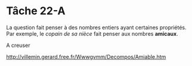 # Tâche 22-A

La question fait penser à des nombres entiers ayant certaines propriétés. Par exemple, le *copain de sa nièce* fait penser aux nombres **amicaux**.

A creuser

http://villemin.gerard.free.fr/Wwwgvmm/Decompos/Amiable.htm
